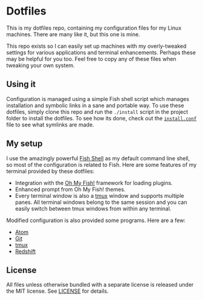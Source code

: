 # Dotfiles
This is my dotfiles repo, containing my configuration files for my Linux machines. There are many like
it, but this one is mine.

This repo exists so I can easily set up machines with my overly-tweaked settings for various applications
and terminal enhancements. Perhaps these may be helpful for you too. Feel free to copy any of these files
when tweaking your own system.

## Using it
Configuration is managed using a simple Fish shell script which manages installation
and symbolic links in a sane and portable way. To use these dotfiles, simply clone this repo and run the
`./install` script in the project folder to install the dotfiles. To see how its done, check
out the [`install.conf`](install.conf) file to see what symlinks are made.

## My setup
I use the amazingly powerful [Fish Shell](http://fishshell.com) as my default command line shell, so most
of the configuration is related to Fish. Here are some features of my terminal provided by these
dotfiles:

- Integration with the [Oh My Fish!](http://github.com/bpinto/oh-my-fish) framework for loading plugins.
- Enhanced prompt from Oh My Fish! themes.
- Every terminal window is also a [tmux](http://tmux.sourceorge.net) window and supports multiple panes.
  All terminal windows belong to the same session and you can easily switch between tmux windows from
  within any terminal.

Modified configuration is also provided some programs. Here are a few:

- [Atom](http://atom.io)
- [Git](http://git-scm.org)
- [tmux](http://tmux.github.io)
- [Redshift](http://jonls.dk/redshift/)

## License
All files unless otherwise bundled with a separate license is released under the MIT license. See
[LICENSE](LICENSE) for details.
